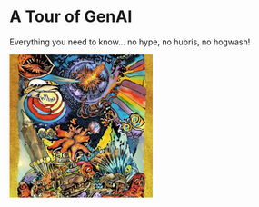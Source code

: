# A Tour of GenAI

Everything you need to know... no hype, no hubris, no hogwash!

<img src="images/discworld_big_bang.jpeg" width="50%"/>